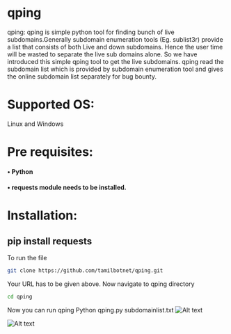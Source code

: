 # qping
qping: qping is simple python tool for finding bunch of live subdomains.Generally subdomain enumeration tools (Eg. sublist3r) provide a list that consists of both Live and down subdomains. Hence the user time will be wasted to separate the live sub domains alone. So we have introduced this simple qping tool to get the live subdomains. qping read the subdomain list which is provided by subdomain enumeration tool and gives the online subdomain list separately for bug bounty.

# Supported OS:
Linux and Windows
# Pre requisites:
#### •	Python 
#### •	requests module needs to be installed.
# Installation:
## pip install requests 
To run the file
``` bash
git clone https://github.com/tamilbotnet/qping.git 
```
Your URL has to be given above.
Now navigate to qping directory
``` bash
cd qping
```
Now you can run qping
	Python qping.py subdomainlist.txt 
![Alt text](https://github.com/tamilbotnet/qping/blob/master/img/1.png?raw=true " Step 1")

![Alt text](https://github.com/tamilbotnet/qping/blob/master/img/2.png?raw=true " Step 2")


